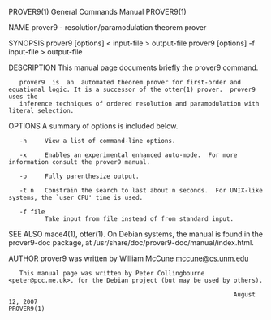 PROVER9(1)                                                    General Commands Manual                                                   PROVER9(1)

NAME
       prover9 - resolution/paramodulation theorem prover

SYNOPSIS
       prover9 [options] < input-file > output-file
       prover9 [options] -f input-file > output-file

DESCRIPTION
       This manual page documents briefly the prover9 command.

       prover9  is  an  automated theorem prover for first-order and equational logic. It is a successor of the otter(1) prover.  prover9 uses the
       inference techniques of ordered resolution and paramodulation with literal selection.

OPTIONS
       A summary of options is included below.

       -h     View a list of command-line options.

       -x     Enables an experimental enhanced auto-mode.  For more information consult the prover9 manual.

       -p     Fully parenthesize output.

       -t n   Constrain the search to last about n seconds.  For UNIX-like systems, the `user CPU' time is used.

       -f file
              Take input from file instead of from standard input.

SEE ALSO
       mace4(1), otter(1).
       On Debian systems, the manual is found in the prover9-doc package, at /usr/share/doc/prover9-doc/manual/index.html.

AUTHOR
       prover9 was written by William McCune <mccune@cs.unm.edu>

       This manual page was written by Peter Collingbourne <peter@pcc.me.uk>, for the Debian project (but may be used by others).

                                                                  August 12, 2007                                                       PROVER9(1)
